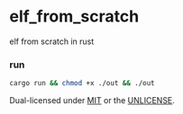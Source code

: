 # elf_from_scratch
elf from scratch in rust

### run
```sh
cargo run && chmod +x ./out && ./out
```


Dual-licensed under [MIT](../LICENSE-MIT) or the [UNLICENSE](../UNLICENSE).